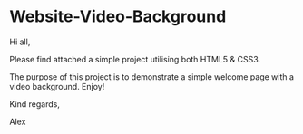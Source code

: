 # Website-Video-Background

Hi all,

Please find attached a simple project utilising both HTML5 & CSS3.

The purpose of this project is to demonstrate a simple welcome page with a video background. Enjoy!

Kind regards,

Alex
